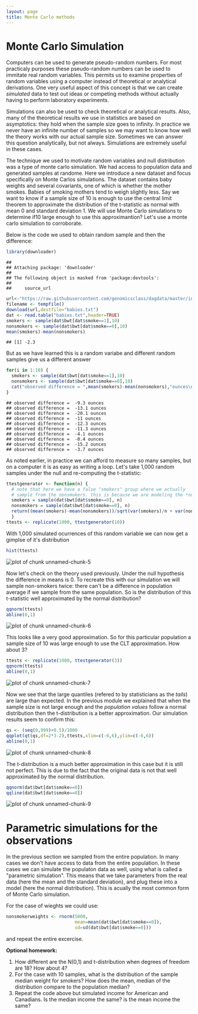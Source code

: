 ```yaml
---
layout: page
title: Monte Carlo methods
---
```







# Monte Carlo Simulation

Computers can be used to generate pseudo-random numbers. For most practicaly purposes these pseudo-random numbers can be used to immitate real random variables. This permits us to examine properties of random variables using a computer instead of theoretical or analytical derivations. One very useful aspect of this concept is that we can create *simulated* data to test out ideas or competing methods without actually having to perform laboratory experiments.

Simulations can also be used to check theoretical or analytical results. Also, many of the theoretical results we use in statistics are based on asymptotics: they hold when the sample size goes to infinity. In practice we never have an infinite number of samples so we may want to know how well the theory works with our actual sample size. Sometimes we can answer this question analytically, but not always. Simulations are extremely useful in these cases.

The technique we used to motivate random variables and null distribution was a type of monte carlo simulation. We had access to population data and generated samples at randome. Here we introduce a new dataset and focus specifically on Monte Carlos simulations. The dataset contains baby weights and several covariants, one of which is whether the mother smokes. Babies of smoking mothers tend to weigh slightly less. Say we want to know if a sample size of 10 is enough to use the central limit theorem to approximate the distribution of the t-statistic as normal with mean 0 and standard deviation 1. We will use Monte Carlo simulations to determine if10 large enough to use this approximantion? Let's use a monte carlo simulation to corroborate.


Below is the code we used to obtain random sample and then the difference:


```r
library(downloader)
```

```
## 
## Attaching package: 'downloader'
## 
## The following object is masked from 'package:devtools':
## 
##     source_url
```

```r
url<-"https://raw.githubusercontent.com/genomicsclass/dagdata/master/inst/extdata/babies.txt"
filename <- tempfile()
download(url,destfile="babies.txt")
dat <- read.table("babies.txt",header=TRUE)
smokers <- sample(dat$bwt[dat$smoke==1],10)
nonsmokers <- sample(dat$bwt[dat$smoke==0],10)
mean(smokers)-mean(nonsmokers)
```

```
## [1] -2.3
```

But as we have learned this is a random variabe and different random samples give us a different answer


```r
for(i in 1:10) {
  smokers <- sample(dat$bwt[dat$smoke==1],10)
  nonsmokers <- sample(dat$bwt[dat$smoke==0],10)
  cat("observed difference = ",mean(smokers)-mean(nonsmokers),"ounces\n")
}
```

```
## observed difference =  -9.3 ounces
## observed difference =  -13.1 ounces
## observed difference =  -20.1 ounces
## observed difference =  -11 ounces
## observed difference =  -12.3 ounces
## observed difference =  -11.3 ounces
## observed difference =  -4.1 ounces
## observed difference =  -0.4 ounces
## observed difference =  -15.2 ounces
## observed difference =  -3.7 ounces
```

As noted earlier, in practice we can afford to measure so many samples, but on a computer it is as easy as writing a loop. Let's take 1,000 random samples under the null and re-computing the t-statistic:


```r
ttestgenerator <- function(n) {
  # note that here we have a false "smokers" group where we actually
  # sample from the nonsmokers. this is because we are modeling the *null*
  smokers = sample(dat$bwt[dat$smoke==0], n)
  nonsmokers = sample(dat$bwt[dat$smoke==0], n)
  return((mean(smokers)-mean(nonsmokers))/sqrt(var(smokers)/n + var(nonsmokers)/n))
  }
ttests <- replicate(1000, ttestgenerator(10))
```

With 1,000 simulated ocurrences of this random variable we can now get a gimplse of it's distribution


```r
hist(ttests)
```

![plot of chunk unnamed-chunk-5](figure/monte_carlo-unnamed-chunk-5-1.png) 

Now let's check on the theory used previously. Under the null hypothesis the difference in means is 0. To recreate this with our simulation we will sample non-smokers twice: there can't be a difference in population average if we sample from the same population.
So is the distribution of this t-statistic well approximated by the normal distribution?


```r
qqnorm(ttests)
abline(0,1)
```

![plot of chunk unnamed-chunk-6](figure/monte_carlo-unnamed-chunk-6-1.png) 

This looks like a very good approximation. So for this particular population a sample size of 10 was large enough to use the CLT approximation. How about 3? 


```r
ttests <- replicate(1000, ttestgenerator(3))
qqnorm(ttests)
abline(0,1)
```

![plot of chunk unnamed-chunk-7](figure/monte_carlo-unnamed-chunk-7-1.png) 

Now we see that the large quantiles (refered to by statisticians as the _tails_) are large than expected. In the previous module we explained that when the sample size is not large enough and the *population values* follow a normal distribution then the t-distribution is a better approximation. Our simulation results seem to confirm this:


```r
qs <- (seq(0,999)+0.5)/1000
qqplot(qt(qs,df=2*3-2),ttests,xlim=c(-6,6),ylim=c(-6,6))
abline(0,1)
```

![plot of chunk unnamed-chunk-8](figure/monte_carlo-unnamed-chunk-8-1.png) 

The t-distribution is a much better approximation in this case but it is still not perfect. This is due to the fact that the original data is not that well approximated by the normal distribution.


```r
qqnorm(dat$bwt[dat$smoke==0])
qqline(dat$bwt[dat$smoke==0])
```

![plot of chunk unnamed-chunk-9](figure/monte_carlo-unnamed-chunk-9-1.png) 


# Parametric simulations for the observations

In the previous section we sampled from the entire population. In many cases we don't have access to data from the entire population. In these cases we can simulate the populaton data as well, using what is called a "parametric simulation". This means that we take parameters from the real data (here the mean and the standard deviation), and plug these into a model (here the normal distribution).  This is acually the most common form of Monte Carlo simulation.

For the case of wieghts we could use:


```r
nonsmokerweights <- rnorm(5000, 
                          mean=mean(dat$bwt[dat$smoke==0]), 
                          sd=sd(dat$bwt[dat$smoke==0]))
```

and repeat the entire excercise.

<b> Optional homework:</b>
1. How different are the N(0,1) and t-distribution when degrees of freedom are 18? How about 4?
2. For the case with 10 samples, what is the distribution of the sample median weight for smokers? How does the mean, median of the distribution compare to the population median? 
3. Repeat the code above but simulated income for American and Canadians. Is the median income the same? is the mean income the same?
